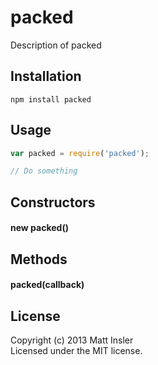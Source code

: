 # packed

Description of packed

## Installation
```
npm install packed
```

## Usage

```javascript
var packed = require('packed');

// Do something
```

## Constructors

#### new packed()

## Methods

#### packed(callback)

## License
Copyright (c) 2013 Matt Insler  
Licensed under the MIT license.
